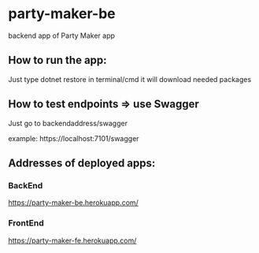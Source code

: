# party-maker-be
backend app of Party Maker app

## How to run the app:
Just type dotnet restore in terminal/cmd
it will download needed packages

## How to test endpoints => use Swagger
Just go to backendaddress/swagger

example: https://localhost:7101/swagger

## Addresses of deployed apps:

### BackEnd
https://party-maker-be.herokuapp.com/ 

### FrontEnd
https://party-maker-fe.herokuapp.com/ 
